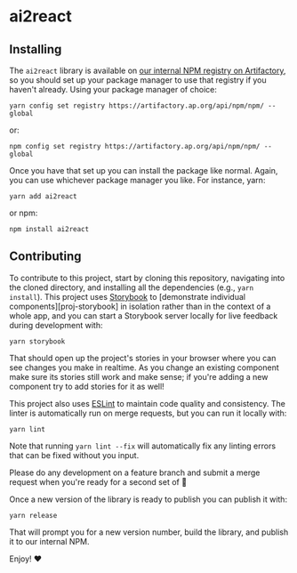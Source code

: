 ai2react
========

## Installing

The `ai2react` library is available on [our internal NPM registry on
Artifactory][ap-npm], so you should set up your package manager to use that
registry if you haven't already. Using your package manager of choice:

```
yarn config set registry https://artifactory.ap.org/api/npm/npm/ --global
```

or:

```
npm config set registry https://artifactory.ap.org/api/npm/npm/ --global
```

Once you have that set up you can install the package like normal. Again, you
can use whichever package manager you like. For instance, yarn:

```
yarn add ai2react
```

or npm:

```
npm install ai2react
```

## Contributing

To contribute to this project, start by cloning this repository, navigating
into the cloned directory, and installing all the dependencies (e.g., `yarn
install`). This project uses [Storybook][] to [demonstrate individual
components][proj-storybook] in isolation rather than in the context of a whole
app, and you can start a Storybook server locally for live feedback during
development with:

```
yarn storybook
```

That should open up the project's stories in your browser where you can see
changes you make in realtime. As you change an existing component make sure its
stories still work and make sense; if you're adding a new component try to add
stories for it as well!

This project also uses [ESLint][] to maintain code quality and consistency.
The linter is automatically run on merge requests, but you can run it locally
with:

```
yarn lint
```

Note that running `yarn lint --fix` will automatically fix any linting errors
that can be fixed without you input.

Please do any development on a feature branch and submit a merge request when
you're ready for a second set of :eyes:

Once a new version of the library is ready to publish you can publish it with:

```
yarn release
```

That will prompt you for a new version number, build the library, and publish
it to our internal NPM.

Enjoy! :heart:

[ap-npm]: https://artifactory.ap.org/webapp/#/artifacts/browse/tree/General/npm
[Storybook]: https://storybook.js.org/
[ESLint]: https://eslint.org/
